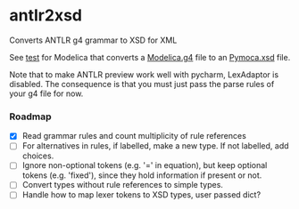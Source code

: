 # antlr2xsd
Converts ANTLR g4 grammar to XSD for XML

See [test](test/test.py) for Modelica that converts a [Modelica.g4](test/g4/Modelica.g4) file to an [Pymoca.xsd](test/output/Pymoca.xsd) file.

Note that to make ANTLR preview work well with pycharm, LexAdaptor is disabled. The consequence is that you must just pass the parse rules of your g4 file for now.

### Roadmap
* [x] Read grammar rules and count multiplicity of rule references
* [ ] For alternatives in rules, if labelled, make a new type. If not labelled, add choices.
* [ ] Ignore non-optional tokens (e.g. '=' in equation), but keep optional tokens (e.g. 'fixed'), since they hold information if present or not.
* [ ] Convert types without rule references to simple types.
* [ ] Handle how to map lexer tokens to XSD types, user passed dict?
